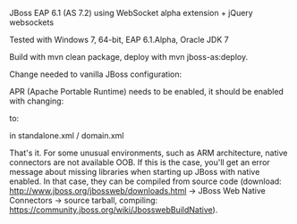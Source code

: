 JBoss EAP 6.1 (AS 7.2) using WebSocket alpha extension + jQuery websockets

Tested with Windows 7, 64-bit, EAP 6.1.Alpha, Oracle JDK 7

Build with mvn clean package, deploy with mvn jboss-as:deploy.

Change needed to vanilla JBoss configuration:

APR (Apache Portable Runtime) needs to be enabled, it should be enabled with changing:

  <subsystem xmlns="urn:jboss:domain:web:1.1"
          default-virtual-server="default-host" native="true">

to:

  <subsystem xmlns="urn:jboss:domain:web:1.1"
          default-virtual-server="default-host" native="true">

in standalone.xml / domain.xml

That's it. For some unusual environments, such as ARM architecture, native connectors are not available OOB.
If this is the case, you'll get an error message about missing libraries when starting up JBoss with
native enabled. In that case, they can be compiled from source code (download: http://www.jboss.org/jbossweb/downloads.html ->
JBoss Web Native Connectors -> source tarball, compiling: https://community.jboss.org/wiki/JbosswebBuildNative).